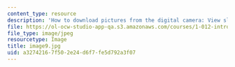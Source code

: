 ```yaml
---
content_type: resource
description: 'How to download pictures from the digital camera: View slides in camera'
file: https://ol-ocw-studio-app-qa.s3.amazonaws.com/courses/1-012-introduction-to-civil-engineering-design-spring-2002/a32742167f502e24d6f7fe5d792a3f07_image9.jpg
file_type: image/jpeg
resourcetype: Image
title: image9.jpg
uid: a3274216-7f50-2e24-d6f7-fe5d792a3f07
---
```

